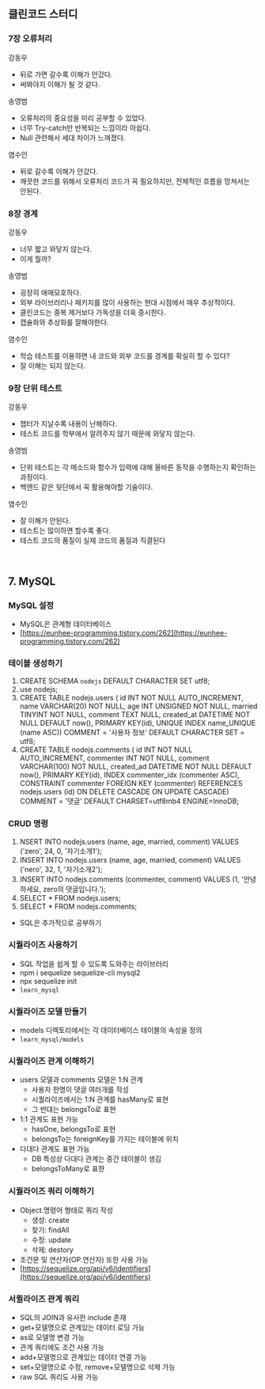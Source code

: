 ## 클린코드 스터디

### 7장 오류처리

강동우

- 뒤로 가면 갈수록 이해가 안갔다.
- 써봐야지 이해가 될 것 같다.

송영범

- 오류처리의 중요성을 미리 공부할 수 있었다.
- 너무 Try-catch만 반복되는 느낌이라 아쉽다.
- Null 관련해서 세대 차이가 느껴졌다.

염수인

- 뒤로 갈수록 이해가 안갔다.
- 깨끗한 코드를 위해서 오류처리 코드가 꼭 필요하지만, 전체적인 흐름을 망쳐서는 안된다.

### 8장 경계

강동우

- 너무 짧고 와닿지 않는다.
- 이게 뭘까?

송영범

- 굉장히 애매모호하다.
- 외부 라이브러리나 패키지를 많이 사용하는 현대 시점에서 매우 추상적이다.
- 클린코드는 중복 제거보다 가독성을 더욱 중시한다.
- 캡슐화와 추상화를 잘해야한다.

염수인

- 학습 테스트를 이용하면 내 코드와 외부 코드를 경계를 확실히 할 수 있다?
- 잘 이해는 되지 않는다.

### 9장 단위 테스트

강동우

- 챕터가 지날수록 내용이 난해하다.
- 테스트 코드를 학부에서 알려주지 않기 때문에 와닿지 않는다.

송영범

- 단위 테스트는 각 메소드와 함수가 입력에 대해 올바른 동작을 수행하는지 확인하는 과정이다.
- 백엔드 같은 뒷단에서 꼭 활용해야할 기술이다.

염수인

- 잘 이해가 안된다.
- 테스트는 많이하면 할수록 좋다.
- 테스트 코드의 품질이 실제 코드의 품질과 직결된다

<br>

## 7. MySQL

### MySQL 설정

- MySQL은 관계형 데이터베이스
- [https://eunhee-programming.tistory.com/262](https://eunhee-programming.tistory.com/262)

### 테이블 생성하기

1. CREATE SCHEMA `nodejs` DEFAULT CHARACTER SET utf8;
2. use nodejs;
3. CREATE TABLE nodejs.users ( id INT NOT NULL AUTO_INCREMENT, name VARCHAR(20) NOT NULL, age INT UNSIGNED NOT NULL, married TINYINT NOT NULL, comment TEXT NULL, created_at DATETIME NOT NULL DEFAULT now(), PRIMARY KEY(id), UNIQUE INDEX name_UNIQUE (name ASC)) COMMENT = '사용자 정보' DEFAULT CHARACTER SET = utf8;
4. CREATE TABLE nodejs.comments ( id INT NOT NULL AUTO_INCREMENT, commenter INT NOT NULL, comment VARCHAR(100) NOT NULL, created_ad DATETIME NOT NULL DEFAULT now(), PRIMARY KEY(id), INDEX commenter_idx (commenter ASC), CONSTRAINT commenter FOREIGN KEY (commenter) REFERENCES nodejs.users (id) ON DELETE CASCADE ON UPDATE CASCADE) COMMENT = '댓글' DEFAULT CHARSET=utf8mb4 ENGINE=InnoDB;

### CRUD 명령

1. NSERT INTO nodejs.users (name, age, married, comment) VALUES ('zero', 24, 0, '자기소개1');
2. INSERT INTO nodejs.users (name, age, married, comment) VALUES ('nero', 32, 1, '자기소개2');
3. INSERT INTO nodejs.comments (commenter, comment) VALUES (1, '안녕하세요, zero의 댓글입니다.');
4. SELECT * FROM nodejs.users;
5. SELECT * FROM nodejs.comments;
- SQL은 추가적으로 공부하기

### 시퀄라이즈 사용하기

- SQL 작업을 쉽게 할 수 있도록 도와주는 라이브러리
- npm i sequelize sequelize-cli mysql2
- npx sequelize init
- `learn_mysql`

### 시퀄라이즈 모델 만들기

- models 디렉토리에서는 각 데이터베이스 테이블의 속성을 정의
- `learn_mysql/models`

### 시퀄라이즈 관계 이해하기

- users 모델과 comments 모델은 1:N 관계
    - 사용자 한명이 댓글 여러개를 작성
    - 시퀄라이즈에서는 1:N 관계를 hasMany로 표현
    - 그 반대는 belongsTo로 표현
- 1:1 관계도 표현 가능
    - hasOne, belongsTo로 표현
    - belongsTo는 foreignKey를 가지는 테이블에 위치
- 다대다 관계도 표현 가능
    - DB 특성상 다대다 관계는 중간 테이블이 생김
    - belongsToMany로 표햔

### 시퀄라이즈 쿼리 이해하기

- Object.명령어 형태로 쿼리 작성
    - 생성: create
    - 찾기: findAll
    - 수정: update
    - 삭제: destory
- 조건문 및 연산자(OP.연산자) 또한 사용 가능
- [https://sequelize.org/api/v6/identifiers](https://sequelize.org/api/v6/identifiers)

### 서퀼라이즈 관계 쿼리

- SQL의 JOIN과 유사한 include 존재
- get+모델명으로 관계있는 데이터 로딩 가능
- as로 모델명 변경 가능
- 관계 쿼리에도 조건 사용 가능
- add+모델명으로 관계있는 데이터 연결 가능
- set+모델명으로 수정, remove+모델명으로 삭제 가능
- raw SQL 쿼리도 사용 가능
